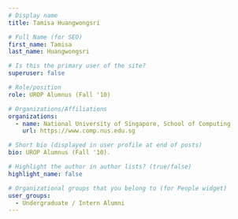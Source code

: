 ```yaml
---
# Display name
title: Tamisa Huangwongsri

# Full Name (for SEO) 
first_name: Tamisa
last_name: Huangwongsri

# Is this the primary user of the site?
superuser: false

# Role/position
role: UROP Alumnus (Fall '10)

# Organizations/Affiliations
organizations:
  - name: National University of Singapore, School of Computing
    url: https://www.comp.nus.edu.sg

# Short bio (displayed in user profile at end of posts)
bio: UROP Alumnus (Fall '10). 

# Highlight the author in author lists? (true/false)
highlight_name: false

# Organizational groups that you belong to (for People widget)
user_groups:
  - Undergraduate / Intern Alumni
---
```

